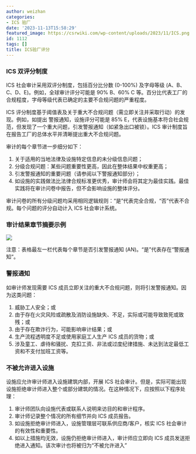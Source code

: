 ```yaml
---
author: weizhan
categories:
- ICS 验厂
date: '2023-11-13T15:58:29'
featured_image: https://csrwiki.com/wp-content/uploads/2023/11/ICS.png
id: 1112
tags: []
title: ICS验厂评分
---
```


### ICS 双评分制度

ICS 社会审计采用双评分制度，包括百分比分数 (0-100%) 及字母等级 (A、B、C、D、E)。例如，全球审计评分可能是 90% B、60% C
等。百分比代表工厂的合规程度，字母等级代表已确定的主要不合规问题的严重程度。

ICS 评分制度基于阈值表及关于重大不合规问题（需立即关注并采取行动）的发现。例如，如提出 警报通知，设施评分可能是 85%
E，代表设施基本符合社会规范，但发现了一个重大问题，引发警报通知（如紧急出口被锁）。ICS 审计制度旨在报告工厂的总体水平并清晰提出重大不合规问题。

审计的每个章节进一步细分如下：

  1. 关于适用的当地法律及设施特定信息的未分级信息问题；
  2. 分级合规问题：某些问题重要性更高，因此在整体结果中权重更高；
  3. 引发警报通知的重要问题（请参阅以下警报通知部分）；
  4. 如设施的实践做法比法律合规标准更优秀，审计师会将其定为最佳实践。最佳实践将在审计问卷中报告，但不会影响设施的整体评分。

审计问卷的所有分级问题均采用相同逻辑规则：“是”代表完全合规，“否”代表不合规。每个问题的评分自动计入 ICS 社会审计系统。

### 审计结果章节摘要示例

![](https://csrwiki.com/wp-content/uploads/2023/11/image-29.png)

注意：表格最左一栏代表每个章节是否引发警报通知 (AN)。“是”代表存在“警报通知”。

### 警报通知

如审计师发现需要 ICS 成员立即关注的重大不合规问题，则将引发警报通知。因为这类问题：

  1. 威胁工人安全；或
  2. 由于存在火灾风险或疏散及消防设施缺失、不足，实际或可能导致致死或致残；或
  3. 由于存在欺诈行为，可能影响审计结果；或
  4. 生产流程透明度不足或使用家庭工人生产 ICS 成员的货物；或
  5. 涉及童工、虐待和骚扰、克扣工资、非法或过度纪律措施、未达到法定最低工资和不支付加班工资等。

### 不被允许进入设施

设施应允许审计师进入设施建筑内部，开展 ICS 社会审计。但是，实际可能出现设施拒绝审计师进入整个或部分建筑的情况。在这种情况下，应按照以下程序处理：

  1. 审计师团队向设施代表或联系人说明来访目的和审计程序。
  2. 审计师记录整个情况的所有细节并向 ICS 成员报告。
  3. 如设施拒绝审计师进入，设施管理层可联系供应商/客户，核实 ICS 社会审计的有效性和重要性。
  4. 如以上措施均无效，设施仍拒绝审计师进入，审计师应立即向 ICS 成员发送拒绝进入通知。该次审计也将被归为“不被允许进入”

